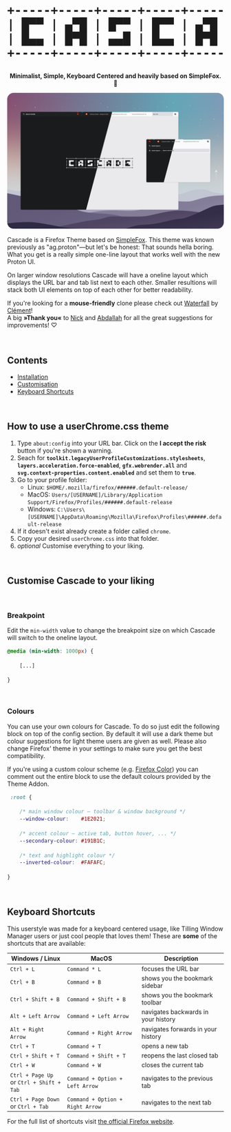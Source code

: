 <div align="center">

<h1><pre>+-----+-----+-----+-----+-----+-----+-----+
| █▀▀ | ▄▀█ | █▀▀ | █▀▀ | ▄▀█ | █▀▄ | █▀▀ |
| █▄▄ | █▀█ | ▄▄█ | █▄▄ | █▀█ | █▄▀ | ██▄ |
+-----+-----+-----+-----+-----+-----+-----+</pre></h1>

<b>Minimalist, Simple, Keyboard Centered and heavily based on SimpleFox. 🦊</b>
</div>

![Preview Image showing both the one-line style and the style for smaller screensizes.](assets/preview.png)

Cascade is a Firefox Theme based on [SimpleFox](https://github.com/migueravila/SimpleFox).
This theme was known previously as "ag.proton"—but let's be honest: That sounds hella boring.
What you get is a really simple one-line layout that works well with the new Proton UI.

On larger window resolutions Cascade will have a oneline layout which displays the URL bar and tab list next to each other. Smaller resultions will stack both UI elements on top of each other for better readability.

If you're looking for a **mouse-friendly** clone please check out [Waterfall](https://github.com/crambaud/waterfall) by [Clément](https://github.com/crambaud)!<br>
A big **»Thank you«** to [Nick](https://github.com/nicksundermeyer) and [Abdallah](https://github.com/HeiWiper) for all the great suggestions for improvements! ♡

‎
‎
‎
‎
‎

## Contents
- [Installation](#how-to-use-a-userchromecss-theme)
- [Customisation](#customise-cascade-to-your-liking)
- [Keyboard Shortcuts](#keyboard-shortcuts)

‎
‎
‎
‎
‎

## How to use a userChrome.css theme

1. Type `about:config` into your URL bar. Click on the **I accept the risk** button if you're shown a warning.
2. Seach for **`toolkit.legacyUserProfileCustomizations.stylesheets`**, **`layers.acceleration.force-enabled`**, **`gfx.webrender.all`** and **`svg.context-properties.content.enabled`** and set them to **`true`**.
3. Go to your profile folder:
    - Linux: `$HOME/.mozilla/firefox/######.default-release/`
    - MacOS: `Users/[USERNAME]/Library/Application Support/Firefox/Profiles/######.default-release`
    - Windows: `C:\Users\[USERNAME]\AppData\Roaming\Mozilla\Firefox\Profiles\######.default-release`
4. If it doesn't exist already create a folder called `chrome`.
5. Copy your desired `userChrome.css` into that folder.
6. *optional* Customise everything to your liking.

‎
‎
‎
‎
‎

## Customise Cascade to your liking

‎
### Breakpoint

Edit the `min-width` value to change the breakpoint size on which Cascade will switch to the oneline layout.

```css
@media (min-width: 1000px) {
    
    [...]
    
}
```

‎
### Colours

You can use your own colours for Cascade. To do so just edit the following block on top of the config section.
By default it will use a dark theme but colour suggestions for light theme users are given as well. Please also change Firefox' theme in your settings to make sure you get the best compatibility.

If you're using a custom colour scheme (e.g. [Firefox Color](https://color.firefox.com)) you can comment out the entire block to use the default colours provided by the Theme Addon.

```css
 :root {
    
    /* main window colour – toolbar & window background */
    --window-colour:    #1E2021;

    /* accent colour – active tab, button hover, ... */
    --secondary-colour: #191B1C;

    /* text and highlight colour */
    --inverted-colour:  #FAFAFC;

}
```

‎
‎
‎
‎
‎

## Keyboard Shortcuts

This userstyle was made for a keyboard centered usage, like Tilling Window Manager users or just cool people that loves them!
These are **some** of the shortcuts that are available:

Windows / Linux | MacOS | Description
--- | --- | ---
`Ctrl + L` | `Command * L` | focuses the URL bar
`Ctrl + B` | `Command + B` | shows you the bookmark sidebar
`Ctrl + Shift + B` | `Command + Shift + B` | shows you the bookmark toolbar
`Alt + Left Arrow` | `Command + Left Arrow` | navigates backwards in your history
`Alt + Right Arrow` | `Command + Right Arrow` | navigates forwards in your history
`Ctrl + T` | `Command + T` | opens a new tab
`Ctrl + Shift + T` | `Command + Shift + T` | reopens the last closed tab
`Ctrl + W` | `Command + W` | closes the current tab
`Ctrl + Page Up`<br/>or `Ctrl + Shift + Tab` | `Command + Option + Left Arrow` | navigates to the previous tab
`Ctrl + Page Down`<br/>or `Ctrl + Tab` | `Command + Option + Right Arrow` | navigates to the next tab

For the full list of shortcuts visit [the official Firefox website](https://support.mozilla.org/en-US/kb/keyboard-shortcuts-perform-firefox-tasks-quickly).‎
‎
‎
‎
‎
